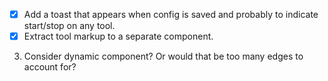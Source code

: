 - [X] Add a toast that appears when config is saved and probably to indicate start/stop on any tool.
- [X] Extract tool markup to a separate component.

3. Consider dynamic component? Or would that be too many edges to account for?